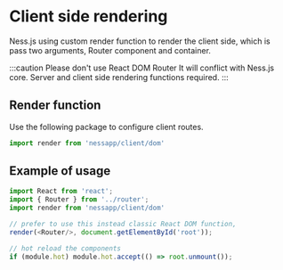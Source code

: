 # Client side rendering

Ness.js using custom render function to render the client side, which is pass two arguments, Router component and container.

:::caution Please don't use React DOM Router
It will conflict with Ness.js core. Server and client side rendering functions required.
:::

## Render function

Use the following package to configure client routes.

```jsx title='Use this rendering engine to render'
import render from 'nessapp/client/dom'
```

## Example of usage

```javascript title='./src/client/index.js'
import React from 'react';
import { Router } from '../router';
import render from 'nessapp/client/dom'

// prefer to use this instead classic React DOM function,
render(<Router/>, document.getElementById('root'));

// hot reload the components
if (module.hot) module.hot.accept(() => root.unmount());
```
